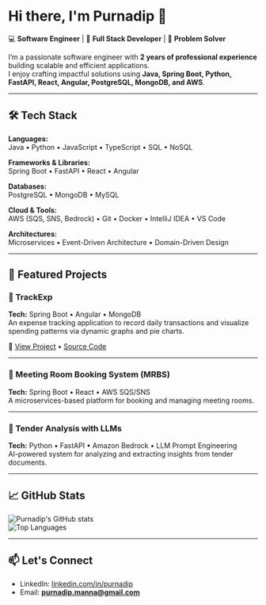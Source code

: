 # Hi there, I'm Purnadip 👋

💻 **Software Engineer** | 🚀 **Full Stack Developer** | 🧠 **Problem Solver**  

I’m a passionate software engineer with **2 years of professional experience** building scalable and efficient applications.  
I enjoy crafting impactful solutions using **Java, Spring Boot, Python, FastAPI, React, Angular, PostgreSQL, MongoDB, and AWS**.

---

## 🛠 Tech Stack

**Languages:**  
Java • Python • JavaScript • TypeScript • SQL • NoSQL  

**Frameworks & Libraries:**  
Spring Boot • FastAPI • React • Angular  

**Databases:**  
PostgreSQL • MongoDB • MySQL  

**Cloud & Tools:**  
AWS (SQS, SNS, Bedrock) • Git • Docker • IntelliJ IDEA • VS Code  

**Architectures:**  
Microservices • Event-Driven Architecture • Domain-Driven Design  

---

## 📌 Featured Projects

### 🚦 TrackExp
**Tech:** Spring Boot • Angular • MongoDB  
An expense tracking application to record daily transactions and visualize spending patterns via dynamic graphs and pie charts.  

🔗 [View Project](https://track-exp-app.vercel.app/) • [Source Code](https://github.com/purnadip-manna/track-exp-app)

---

### 📅 Meeting Room Booking System (MRBS)
**Tech:** Spring Boot • React • AWS SQS/SNS  
A microservices-based platform for booking and managing meeting rooms.  

---

### 📝 Tender Analysis with LLMs
**Tech:** Python • FastAPI • Amazon Bedrock • LLM Prompt Engineering  
AI-powered system for analyzing and extracting insights from tender documents.

---

## 📈 GitHub Stats

![Purnadip's GitHub stats](https://github-readme-stats.vercel.app/api?username=purnadip&show_icons=true&theme=tokyonight)  
![Top Languages](https://github-readme-stats.vercel.app/api/top-langs/?username=purnadip&layout=compact&theme=tokyonight)

---

## 📫 Let's Connect

- LinkedIn: [linkedin.com/in/purnadip](https://www.linkedin.com/in/purnadip-manna/)
- Email: **purnadip.manna@gmail.com**
